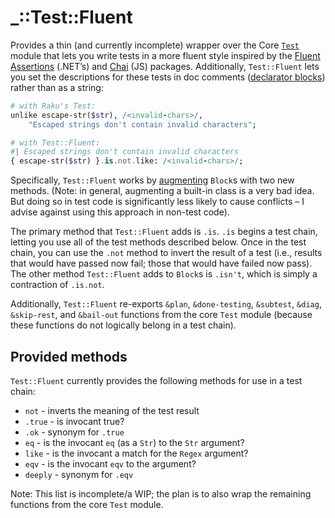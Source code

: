 # _::Test::Fluent

Provides a thin (and currently incomplete) wrapper over the Core
[`Test`](https://docs.raku.org/type/Test) module that lets you write tests in a more fluent style
inspired by the [Fluent Assertions](https://fluentassertions.com/) (.NET’s) and
[Chai](https://fluentassertions.com/) (JS) packages.  Additionally, `Test::Fluent` lets you set the
descriptions for these tests in doc comments ([declarator
blocks](https://docs.raku.org/language/pod#index-entry-declarator_blocks_#=)) rather than as a
string:

```raku
# with Raku's Test:
unlike escape-str($str), /<invalid-chars>/,
    "Escaped strings don't contain invalid characters";

# with Test::Fluent:
#| Escaped strings don't contain invalid characters
{ escape-str($str) }.is.not.like: /<invalid-chars>/;
```

Specifically, `Test::Fluent` works by
[augmenting](https://docs.raku.org/language/typesystem#Augmenting_a_class) `Block`s with two
new methods.  (Note: in general, augmenting a built-in class is a very bad idea.  But doing so in
test code is significantly less likely to cause conflicts – I advise against using this approach
in non-test code).

The primary method that `Test::Fluent` adds is `.is`.  `.is` begins a test chain, letting you use
all of the test methods described below.  Once in the test chain, you can use the `.not` method to
invert the result of a test (i.e., results that would have passed now fail; those that would have
failed now pass).  The other method `Test::Fluent` adds to `Block`s is `.isn't`, which is simply a
contraction of `.is.not`.

Additionally, `Test::Fluent` re-exports `&plan`, `&done-testing`, `&subtest`, `&diag`, `&skip-rest`,
and `&bail-out` functions from the core `Test` module (because these functions do not logically
belong in a test chain).

## Provided methods

`Test::Fluent` currently provides the following methods for use in a test chain:

* `not`    - inverts the meaning of the test result
* `.true`  - is invocant true?
* `.ok`    - synonym for `.true`
* `eq`     - is the invocant `eq` (as a `Str`) to the `Str` argument?
* `like`   - is the invocant a match for the `Regex` argument?
* `eqv`    - is the invocant `eqv` to the argument?
* `deeply` - synonym for `.eqv`

Note: This list is incomplete/a WIP; the plan is to also wrap the remaining functions from the core
`Test` module.
